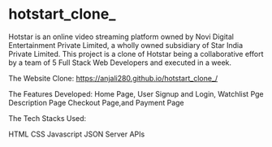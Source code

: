 # hotstart_clone_
Hotstar is an online video streaming platform owned by Novi Digital Entertainment Private Limited, a wholly owned subsidiary of Star India Private Limited.
This project is a clone of Hotstar being a collaborative effort by a team of 5 Full Stack Web Developers and executed in a week.

The Website Clone: https://anjali280.github.io/hotstart_clone_/

The Features Developed:
Home Page,
User Signup and Login,
Watchlist Pge
Description Page
Checkout Page,and
Payment Page


The Tech Stacks Used:

HTML
CSS
Javascript
JSON Server
APIs
